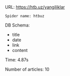 URL: https://htb.uz/yangiliklar

    Spider name: htbuz

DB Schema:
- title
- date
- link
- content

Time: 4.87s

Number of articles: 10


